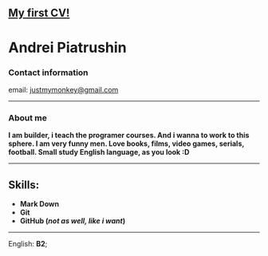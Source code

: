 ## [My first CV!](https://imymonkey.github.io/rsschool-cv/cv)
# Andrei Piatrushin 
### Contact information
email: justmymonkey@gmail.com

----

### About me
__I am builder, i teach the programer courses. And i wanna to work to this sphere.
I am  very funny men. Love books, films, video games, serials, football. Small study English language, as you look :D__

---
## Skills:
* __Mark Down__
* __Git__
* __GitHub (_not as well, like i want_)__

---
English: __B2__;
